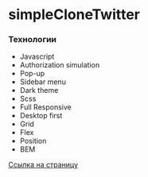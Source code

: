 # simpleCloneTwitter

### Технологии

* Javascript
* Authorization simulation
* Pop-up
* Sidebar menu
* Dark theme
* Scss
* Full Responsive
* Desktop first
* Grid
* Flex
* Position
* BEM



 [Ссылка на страницу](https://dimitry-prog.github.io/simpleCloneTwitter/)
